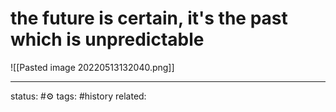 # the future is certain, it's the past which is unpredictable

![[Pasted image 20220513132040.png]]


---
status: #⚙️ 
tags: #history 
related: 